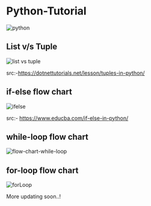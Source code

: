 # Python-Tutorial
![python](https://user-images.githubusercontent.com/67586773/104585122-9974a980-5689-11eb-9789-444631f8f8cb.png)
## List v/s Tuple 

![list vs tuple](https://user-images.githubusercontent.com/67586773/104598692-e2822900-569c-11eb-9580-462b054f3149.png)

src:-https://dotnettutorials.net/lesson/tuples-in-python/



## if-else flow chart

![ifelse](https://user-images.githubusercontent.com/67586773/104689765-1efb6680-5729-11eb-8868-05db14dba8af.png)

src:- https://www.educba.com/if-else-in-python/

## while-loop flow chart

![flow-chart-while-loop](https://user-images.githubusercontent.com/67586773/105038967-fe634180-5a85-11eb-8f2f-87be0ff80433.jpg)


## for-loop flow chart

![forLoop](https://user-images.githubusercontent.com/67586773/105038972-ff946e80-5a85-11eb-8d3d-1e50a1eb4636.jpg)

More updating soon..!
